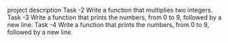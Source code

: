 project description 
Task -2 Write a function that multiplies two integers.
Task -3 Write a function that prints the numbers, from 0 to 9, followed by a new line.
Task -4 Write a function that prints the numbers, from 0 to 9, followed by a new line.
